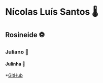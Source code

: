 # Nícolas Luís Santos 🌡️
## Rosineide ⚽
### Juliano 🏁
#### Julinha 💌

*[GitHub](https://github.com/NicolasScariot)
